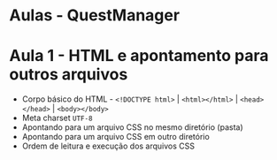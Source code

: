 # Aulas - QuestManager

# Aula 1 - HTML e apontamento para outros arquivos
* Corpo básico do HTML - ``<!DOCTYPE html>`` | ``<html></html>`` | ``<head></head>`` | ``<body></body>``
* Meta charset ``UTF-8``
* Apontando para um arquivo CSS no mesmo diretório (pasta)
* Apontando para um arquivo CSS em outro diretório
* Ordem de leitura e execução dos arquivos CSS

